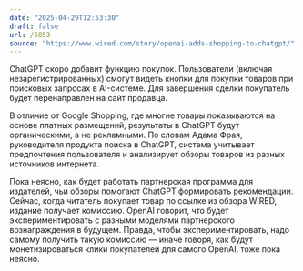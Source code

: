 ```yaml
---
date: "2025-04-29T12:53:30"
draft: false
url: /5853
source: "https://www.wired.com/story/openai-adds-shopping-to-chatgpt/"
---
```


ChatGPT скоро добавит функцию покупок. Пользователи (включая незарегистрированных) смогут видеть кнопки для покупки товаров при поисковых запросах в AI-системе. Для завершения сделки покупатель будет перенаправлен на сайт продавца.

В отличие от Google Shopping, где многие товары показываются на основе платных размещений, результаты в ChatGPT будут органическими, а не рекламными. По словам Адама Фрая, руководителя продукта поиска в ChatGPT, система учитывает предпочтения пользователя и анализирует обзоры товаров из разных источников интернета.

Пока неясно, как будет работать партнерская программа для издателей, чьи обзоры помогают ChatGPT формировать рекомендации. Сейчас, когда читатель покупает товар по ссылке из обзора WIRED, издание получает комиссию. OpenAI говорит, что будет экспериментировать с разными моделями партнерского вознаграждения в будущем. Правда, чтобы экспериментировать, надо самому получить такую комиссию — иначе говоря, как будут монетизироваться клики покупателей для самого OpenAI, тоже пока неясно.